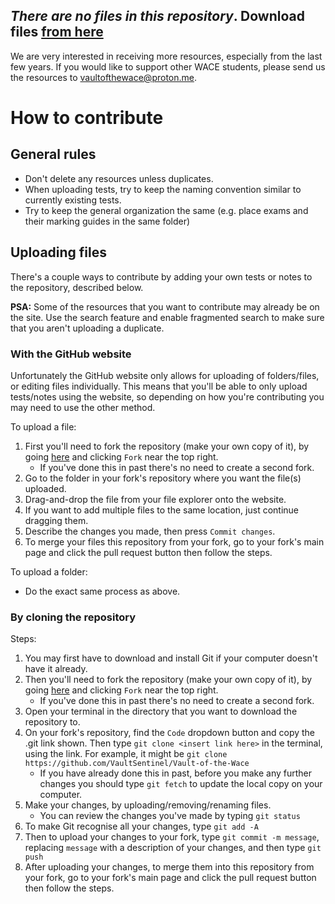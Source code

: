 ## *There are no files in this repository*. Download files [from here](https://vaultofthewace.xyz)
We are very interested in receiving more resources, especially from the last few years. If you would like to support other WACE students, please send us the resources to vaultofthewace@proton.me.

# How to contribute
## General rules
- Don't delete any resources unless duplicates.
- When uploading tests, try to keep the naming convention similar to currently existing tests.
- Try to keep the general organization the same (e.g. place exams and their marking guides in the same folder)

## Uploading files
There's a couple ways to contribute by adding your own tests or notes to the repository, described below.

**PSA:** Some of the resources that you want to contribute may already be on the site. Use the search feature and enable fragmented search to make sure that you aren't uploading a duplicate.

### With the GitHub website
Unfortunately the GitHub website only allows for uploading of folders/files, or editing files individually. This means that you'll be able to only upload tests/notes using the website, so depending on how you're contributing you may need to use the other method.

To upload a file:
1. First you'll need to fork the repository (make your own copy of it), by going [here](https://github.com/VaultSentinel/Vault-of-the-Wace) and clicking `Fork` near the top right.
    - If you've done this in past there's no need to create a second fork.
2. Go to the folder in your fork's repository where you want the file(s) uploaded.
3. Drag-and-drop the file from your file explorer onto the website.
4. If you want to add multiple files to the same location, just continue dragging them.
5. Describe the changes you made, then press `Commit changes`.
6. To merge your files this repository from your fork, go to your fork's main page and click the pull request button then follow the steps.

To upload a folder:
- Do the exact same process as above.

### By cloning the repository
Steps:
1. You may first have to download and install Git if your computer doesn't have it already.
2. Then you'll need to fork the repository (make your own copy of it), by going [here](https://github.com/VaultSentinel/Vault-of-the-Wace) and clicking `Fork` near the top right.
    - If you've done this in past there's no need to create a second fork.
3. Open your terminal in the directory that you want to download the repository to.
4. On your fork's repository, find the `Code` dropdown button and copy the .git link shown. Then type `git clone <insert link here>` in the terminal, using the link. For example, it might be `git clone https://github.com/VaultSentinel/Vault-of-the-Wace`
    - If you have already done this in past, before you make any further changes you should type `git fetch` to update the local copy on your computer.
5. Make your changes, by uploading/removing/renaming files.
    - You can review the changes you've made by typing `git status`
6. To make Git recognise all your changes, type `git add -A`
7. Then to upload your changes to your fork, type `git commit -m message`, replacing `message` with a description of your changes, and then type `git push`
8. After uploading your changes, to merge them into this repository from your fork, go to your fork's main page and click the pull request button then follow the steps.